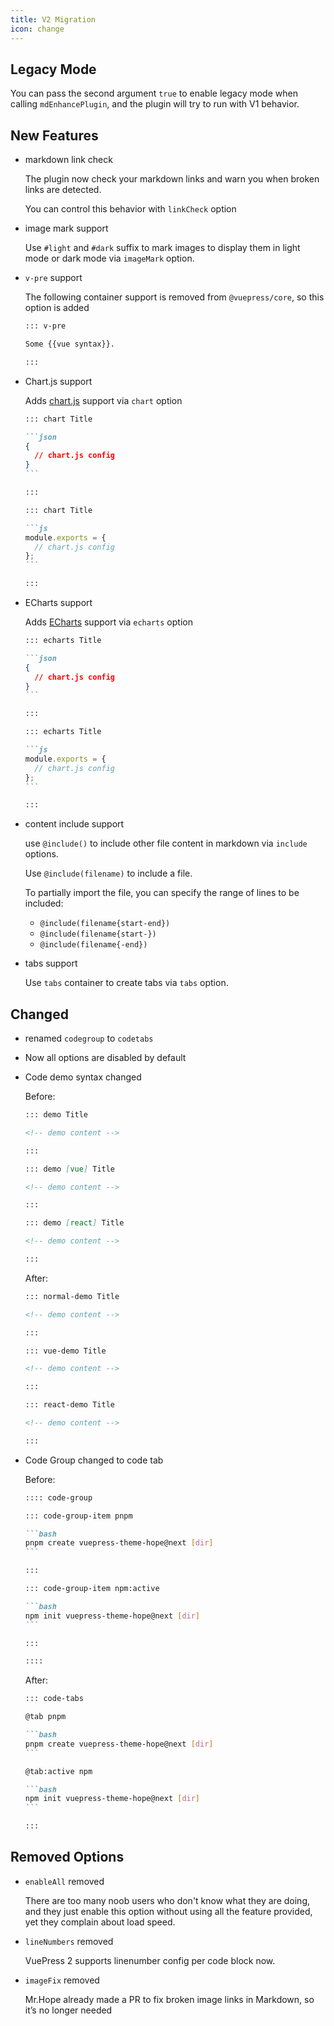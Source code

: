 ```yaml
---
title: V2 Migration
icon: change
---
```


## Legacy Mode

You can pass the second argument `true` to enable legacy mode when calling `mdEnhancePlugin`, and the plugin will try to run with V1 behavior.

## New Features

- markdown link check

  The plugin now check your markdown links and warn you when broken links are detected.

  You can control this behavior with `linkCheck` option

- image mark support

  Use `#light` and `#dark` suffix to mark images to display them in light mode or dark mode via `imageMark` option.

- `v-pre` support

  The following container support is removed from `@vuepress/core`, so this option is added

  ```md
  ::: v-pre

  Some {{vue syntax}}.

  :::
  ```

- Chart.js support

  Adds [chart.js](https://www.chartjs.org/docs/latest/) support via `chart` option

  ````md
  ::: chart Title

  ```json
  {
    // chart.js config
  }
  ```

  :::

  ::: chart Title

  ```js
  module.exports = {
    // chart.js config
  };
  ```

  :::
  ````

- ECharts support

  Adds [ECharts](https://echarts.apache.org/en/index.html) support via `echarts` option

  ````md
  ::: echarts Title

  ```json
  {
    // chart.js config
  }
  ```

  :::

  ::: echarts Title

  ```js
  module.exports = {
    // chart.js config
  };
  ```

  :::
  ````

- content include support

  use `@include()` to include other file content in markdown via `include` options.

  Use `@include(filename)` to include a file.

  To partially import the file, you can specify the range of lines to be included:

  - `@include(filename{start-end})`
  - `@include(filename{start-})`
  - `@include(filename{-end})`

- tabs support

  Use `tabs` container to create tabs via `tabs` option.

## Changed

- renamed `codegroup` to `codetabs`

- Now all options are disabled by default

- Code demo syntax changed

  Before:

  ```md
  ::: demo Title

  <!-- demo content -->

  :::

  ::: demo [vue] Title

  <!-- demo content -->

  :::

  ::: demo [react] Title

  <!-- demo content -->

  :::
  ```

  After:

  ```md
  ::: normal-demo Title

  <!-- demo content -->

  :::

  ::: vue-demo Title

  <!-- demo content -->

  :::

  ::: react-demo Title

  <!-- demo content -->

  :::
  ```

- Code Group changed to code tab

  Before:

  ````md
  :::: code-group

  ::: code-group-item pnpm

  ```bash
  pnpm create vuepress-theme-hope@next [dir]
  ```

  :::

  ::: code-group-item npm:active

  ```bash
  npm init vuepress-theme-hope@next [dir]
  ```

  :::

  ::::
  ````

  After:

  ````md
  ::: code-tabs

  @tab pnpm

  ```bash
  pnpm create vuepress-theme-hope@next [dir]
  ```

  @tab:active npm

  ```bash
  npm init vuepress-theme-hope@next [dir]
  ```

  :::
  ````

## Removed Options

- `enableAll` removed

  There are too many noob users who don't know what they are doing, and they just enable this option without using all the feature provided, yet they complain about load speed.

- `lineNumbers` removed

  VuePress 2 supports linenumber config per code block now.

- `imageFix` removed

  Mr.Hope already made a PR to fix broken image links in Markdown, so it’s no longer needed
